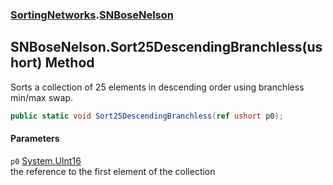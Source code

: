 ### [SortingNetworks](./SortingNetworks.md 'SortingNetworks').[SNBoseNelson](./SortingNetworks-SNBoseNelson.md 'SortingNetworks.SNBoseNelson')
## SNBoseNelson.Sort25DescendingBranchless(ushort) Method
Sorts a collection of 25 elements in descending order using branchless min/max swap.  
```csharp
public static void Sort25DescendingBranchless(ref ushort p0);
```
#### Parameters
<a name='SortingNetworks-SNBoseNelson-Sort25DescendingBranchless(ushort)-p0'></a>
`p0` [System.UInt16](https://docs.microsoft.com/en-us/dotnet/api/System.UInt16 'System.UInt16')  
the reference to the first element of the collection  
  
